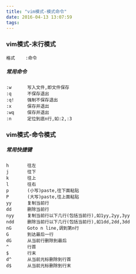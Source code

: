 ```yaml
---
title: "vim模式-模式命令"
date: 2016-04-13 13:07:59
tags:
---
```


### vim模式-末行模式
    格式    :命令

##### 常用命令
    :w      写入文件,即文件保存
    :q      不保存退出
    :q!     强制不保存退出
    :x      保存并退出
    :wq     保存并退出
    :n      定位到底n行,如:2,:3
    
### vim模式-命令模式

##### 常用快捷键
    h       往左
    j       往下
    k       往上
    l       往右
    p       (小写)paste,往下面粘贴
    P       (大写)paste,往上面粘贴
    yy      复制当前行
    dd      删除当前行
    nyy     复制当前行以下几行(包括当前行),如1yy,2yy,3yy
    ndd     删除当前行以下几行(包括当前行),如1dd,2dd,3dd
    nG      Goto n line,调到第n行
    G       到达最后一行
    dG      从当前行删除到最后
    ^       行首
    $       行末
    d^      从当前光标删除到行首
    d$      从当前光标删除到行末